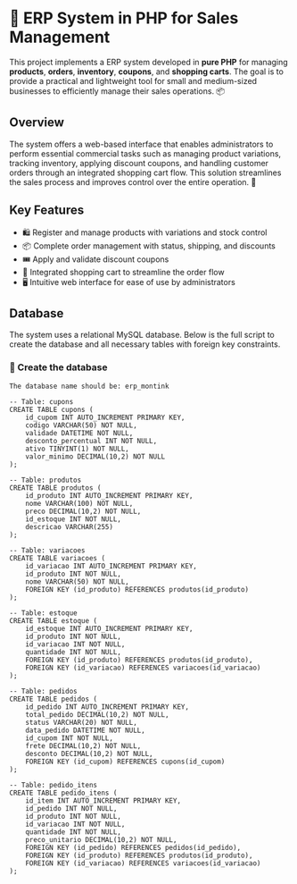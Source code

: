 # 🛒 ERP System in PHP for Sales Management

This project implements a ERP system developed in **pure PHP** for managing **products**, **orders**, **inventory**, **coupons**, and **shopping carts**. The goal is to provide a practical and lightweight tool for small and medium-sized businesses to efficiently manage their sales operations. 📦

## Overview

The system offers a web-based interface that enables administrators to perform essential commercial tasks such as managing product variations, tracking inventory, applying discount coupons, and handling customer orders through an integrated shopping cart flow. This solution streamlines the sales process and improves control over the entire operation. 🧾

## Key Features

- 🛍️ Register and manage products with variations and stock control  
- 📦 Complete order management with status, shipping, and discounts  
- 🎟️ Apply and validate discount coupons  
- 🛒 Integrated shopping cart to streamline the order flow  
- 🖥️ Intuitive web interface for ease of use by administrators

## Database

The system uses a relational MySQL database. Below is the full script to create the database and all necessary tables with foreign key constraints.

### 🎯 Create the database
```
The database name should be: erp_montink

-- Table: cupons
CREATE TABLE cupons (
    id_cupom INT AUTO_INCREMENT PRIMARY KEY,
    codigo VARCHAR(50) NOT NULL,
    validade DATETIME NOT NULL,
    desconto_percentual INT NOT NULL,
    ativo TINYINT(1) NOT NULL,
    valor_minimo DECIMAL(10,2) NOT NULL
);

-- Table: produtos
CREATE TABLE produtos (
    id_produto INT AUTO_INCREMENT PRIMARY KEY,
    nome VARCHAR(100) NOT NULL,
    preco DECIMAL(10,2) NOT NULL,
    id_estoque INT NOT NULL,
    descricao VARCHAR(255)
);

-- Table: variacoes
CREATE TABLE variacoes (
    id_variacao INT AUTO_INCREMENT PRIMARY KEY,
    id_produto INT NOT NULL,
    nome VARCHAR(50) NOT NULL,
    FOREIGN KEY (id_produto) REFERENCES produtos(id_produto)
);

-- Table: estoque
CREATE TABLE estoque (
    id_estoque INT AUTO_INCREMENT PRIMARY KEY,
    id_produto INT NOT NULL,
    id_variacao INT NOT NULL,
    quantidade INT NOT NULL,
    FOREIGN KEY (id_produto) REFERENCES produtos(id_produto),
    FOREIGN KEY (id_variacao) REFERENCES variacoes(id_variacao)
);

-- Table: pedidos
CREATE TABLE pedidos (
    id_pedido INT AUTO_INCREMENT PRIMARY KEY,
    total_pedido DECIMAL(10,2) NOT NULL,
    status VARCHAR(20) NOT NULL,
    data_pedido DATETIME NOT NULL,
    id_cupom INT NOT NULL,
    frete DECIMAL(10,2) NOT NULL,
    desconto DECIMAL(10,2) NOT NULL,
    FOREIGN KEY (id_cupom) REFERENCES cupons(id_cupom)
);

-- Table: pedido_itens
CREATE TABLE pedido_itens (
    id_item INT AUTO_INCREMENT PRIMARY KEY,
    id_pedido INT NOT NULL,
    id_produto INT NOT NULL,
    id_variacao INT NOT NULL,
    quantidade INT NOT NULL,
    preco_unitario DECIMAL(10,2) NOT NULL,
    FOREIGN KEY (id_pedido) REFERENCES pedidos(id_pedido),
    FOREIGN KEY (id_produto) REFERENCES produtos(id_produto),
    FOREIGN KEY (id_variacao) REFERENCES variacoes(id_variacao)
);
